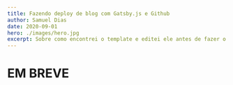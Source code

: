 ```yaml
---
title: Fazendo deploy de blog com Gatsby.js e Github
author: Samuel Dias
date: 2020-09-01
hero: ./images/hero.jpg
excerpt: Sobre como encontrei o template e editei ele antes de fazer o deploy e como utilizei o gatsby cloud.
---
```


# EM BREVE